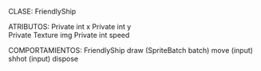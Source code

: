 CLASE: FriendlyShip

  ATRIBUTOS:
     Private int x
     Private int y  
     Private Texture img
     Private int speed

  COMPORTAMIENTOS:
     FriendlyShip
     draw (SpriteBatch batch)
     move (input)
     shhot (input)
     dispose
